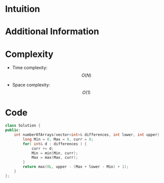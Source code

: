 # Intuition

# Additional Information

# Complexity
- Time complexity: $$O(N)$$
<!-- Add your time complexity here, e.g. $$O(n)$$ -->

- Space complexity: $$O(1)$$
<!-- Add your space complexity here, e.g. $$O(n)$$ -->

# Code
```cpp
class Solution {
public:
    int numberOfArrays(vector<int>& differences, int lower, int upper) {
        long Min = 0, Max = 0, curr = 0;
        for( int& d : differences ) {
            curr += d;
            Min = min(Min, curr);
            Max = max(Max, curr);
        }
        return max(0L, upper - (Max + lower - Min) + 1);
    }
};
```
